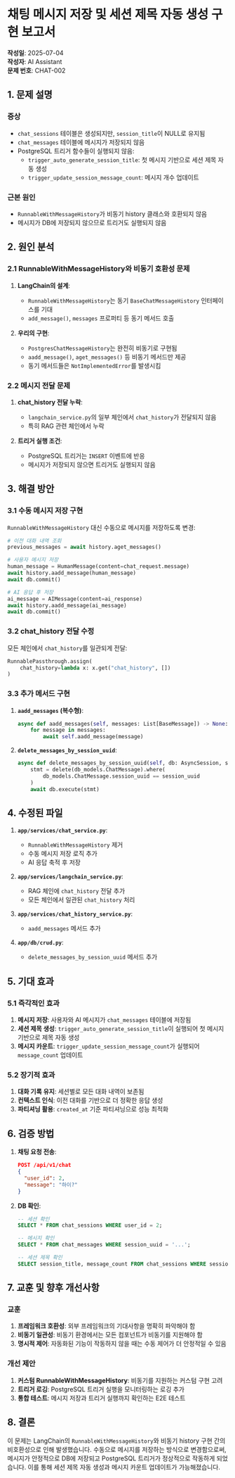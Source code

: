 # 채팅 메시지 저장 및 세션 제목 자동 생성 구현 보고서

**작성일**: 2025-07-04  
**작성자**: AI Assistant  
**문제 번호**: CHAT-002  

## 1. 문제 설명

### 증상
- `chat_sessions` 테이블은 생성되지만, `session_title`이 NULL로 유지됨
- `chat_messages` 테이블에 메시지가 저장되지 않음
- PostgreSQL 트리거 함수들이 실행되지 않음:
  - `trigger_auto_generate_session_title`: 첫 메시지 기반으로 세션 제목 자동 생성
  - `trigger_update_session_message_count`: 메시지 개수 업데이트

### 근본 원인
- `RunnableWithMessageHistory`가 비동기 history 클래스와 호환되지 않음
- 메시지가 DB에 저장되지 않으므로 트리거도 실행되지 않음

## 2. 원인 분석

### 2.1 RunnableWithMessageHistory와 비동기 호환성 문제
1. **LangChain의 설계**:
   - `RunnableWithMessageHistory`는 동기 `BaseChatMessageHistory` 인터페이스를 기대
   - `add_message()`, `messages` 프로퍼티 등 동기 메서드 호출

2. **우리의 구현**:
   - `PostgresChatMessageHistory`는 완전히 비동기로 구현됨
   - `aadd_message()`, `aget_messages()` 등 비동기 메서드만 제공
   - 동기 메서드들은 `NotImplementedError`를 발생시킴

### 2.2 메시지 전달 문제
1. **chat_history 전달 누락**:
   - `langchain_service.py`의 일부 체인에서 `chat_history`가 전달되지 않음
   - 특히 RAG 관련 체인에서 누락

2. **트리거 실행 조건**:
   - PostgreSQL 트리거는 `INSERT` 이벤트에 반응
   - 메시지가 저장되지 않으면 트리거도 실행되지 않음

## 3. 해결 방안

### 3.1 수동 메시지 저장 구현
`RunnableWithMessageHistory` 대신 수동으로 메시지를 저장하도록 변경:

```python
# 이전 대화 내역 조회
previous_messages = await history.aget_messages()

# 사용자 메시지 저장
human_message = HumanMessage(content=chat_request.message)
await history.aadd_message(human_message)
await db.commit()

# AI 응답 후 저장
ai_message = AIMessage(content=ai_response)
await history.aadd_message(ai_message)
await db.commit()
```

### 3.2 chat_history 전달 수정
모든 체인에서 `chat_history`를 일관되게 전달:

```python
RunnablePassthrough.assign(
    chat_history=lambda x: x.get("chat_history", [])
)
```

### 3.3 추가 메서드 구현
1. **`aadd_messages` (복수형)**:
   ```python
   async def aadd_messages(self, messages: List[BaseMessage]) -> None:
       for message in messages:
           await self.aadd_message(message)
   ```

2. **`delete_messages_by_session_uuid`**:
   ```python
   async def delete_messages_by_session_uuid(self, db: AsyncSession, session_uuid: UUID) -> None:
       stmt = delete(db_models.ChatMessage).where(
           db_models.ChatMessage.session_uuid == session_uuid
       )
       await db.execute(stmt)
   ```

## 4. 수정된 파일

1. **`app/services/chat_service.py`**:
   - `RunnableWithMessageHistory` 제거
   - 수동 메시지 저장 로직 추가
   - AI 응답 축적 후 저장

2. **`app/services/langchain_service.py`**:
   - RAG 체인에 `chat_history` 전달 추가
   - 모든 체인에서 일관된 `chat_history` 처리

3. **`app/services/chat_history_service.py`**:
   - `aadd_messages` 메서드 추가

4. **`app/db/crud.py`**:
   - `delete_messages_by_session_uuid` 메서드 추가

## 5. 기대 효과

### 5.1 즉각적인 효과
1. **메시지 저장**: 사용자와 AI 메시지가 `chat_messages` 테이블에 저장됨
2. **세션 제목 생성**: `trigger_auto_generate_session_title`이 실행되어 첫 메시지 기반으로 제목 자동 생성
3. **메시지 카운트**: `trigger_update_session_message_count`가 실행되어 `message_count` 업데이트

### 5.2 장기적 효과
1. **대화 기록 유지**: 세션별로 모든 대화 내역이 보존됨
2. **컨텍스트 인식**: 이전 대화를 기반으로 더 정확한 응답 생성
3. **파티셔닝 활용**: `created_at` 기준 파티셔닝으로 성능 최적화

## 6. 검증 방법

1. **채팅 요청 전송**:
   ```json
   POST /api/v1/chat
   {
     "user_id": 2,
     "message": "하이?"
   }
   ```

2. **DB 확인**:
   ```sql
   -- 세션 확인
   SELECT * FROM chat_sessions WHERE user_id = 2;
   
   -- 메시지 확인
   SELECT * FROM chat_messages WHERE session_uuid = '...';
   
   -- 세션 제목 확인
   SELECT session_title, message_count FROM chat_sessions WHERE session_uuid = '...';
   ```

## 7. 교훈 및 향후 개선사항

### 교훈
1. **프레임워크 호환성**: 외부 프레임워크의 기대사항을 명확히 파악해야 함
2. **비동기 일관성**: 비동기 환경에서는 모든 컴포넌트가 비동기를 지원해야 함
3. **명시적 제어**: 자동화된 기능이 작동하지 않을 때는 수동 제어가 더 안정적일 수 있음

### 개선 제안
1. **커스텀 RunnableWithMessageHistory**: 비동기를 지원하는 커스텀 구현 고려
2. **트리거 로깅**: PostgreSQL 트리거 실행을 모니터링하는 로깅 추가
3. **통합 테스트**: 메시지 저장과 트리거 실행까지 확인하는 E2E 테스트

## 8. 결론

이 문제는 LangChain의 `RunnableWithMessageHistory`와 비동기 history 구현 간의 비호환성으로 인해 발생했습니다. 수동으로 메시지를 저장하는 방식으로 변경함으로써, 메시지가 안정적으로 DB에 저장되고 PostgreSQL 트리거가 정상적으로 작동하게 되었습니다. 이를 통해 세션 제목 자동 생성과 메시지 카운트 업데이트가 가능해졌습니다. 